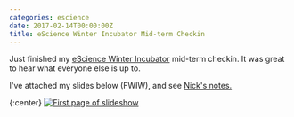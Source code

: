 ```yaml
---
categories: escience
date: 2017-02-14T00:00:00Z
title: eScience Winter Incubator Mid-term Checkin
---
```


Just finished my [eScience Winter Incubator](https://github.com/uwescience/incubator2017) mid-term checkin.   It was great to hear what everyone else is up to.

I've attached my slides below (FWIW), and see [Nick's notes.](https://github.com/uwescience/incubator2017/wiki/Aaron's-midterm-presentation:-Cloud-Enabled-Tools-for-the-Analysis-of-Subsea-HD-Camera-Data)

{:center}
[![First page of slideshow]({{site.baseurl}}/images/eScience_Midterm_Check_Feb_2017.jpg)]({{site.baseurl}}/images/eScience_Midterm_Check_Feb_2017.pdf)
